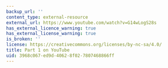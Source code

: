 ```yaml
---
backup_url: ''
content_type: external-resource
external_url: https://www.youtube.com/watch?v=G14wLogS28s
has_external_licence_warning: true
has_external_license_warning: true
is_broken: ''
license: https://creativecommons.org/licenses/by-nc-sa/4.0/
title: Part 1 on YouTube
uid: 3968c067-ed9d-4062-8f02-7807468866ff
---
```

